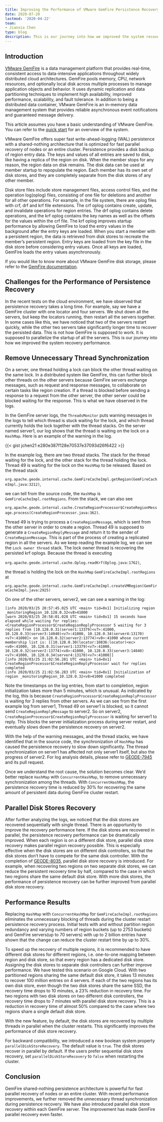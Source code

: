 ```yaml
---
title: Improving the Performance of VMware GemFire Persistence Recovery
date: 2020-07-20
lastmod: '2020-04-22'
team:
- Jianxia Chen
type: blog
description: This is our journey into how we improved the system recovery performance.
---
```


## Introduction

[VMware GemFire](https://www.vmware.com/products/gemfire.html) is a data management platform that provides real-time, consistent access to data-intensive applications throughout widely distributed cloud architectures. GemFire pools memory, CPU, network resources, and optionally local disk across multiple processes to manage application objects and behavior. It uses dynamic replication and data partitioning techniques to implement high availability, improved performance, scalability, and fault tolerance. In addition to being a distributed data container, VMware GemFire is an in-memory data management system that provides reliable asynchronous event notifications and guaranteed message delivery.

This article assumes you have a basic understanding of VMware GemFire. You can refer to the [quick start](https://docs.vmware.com/en/VMware-GemFire/10.0/gf/getting_started-15_minute_quickstart_gfsh.html) for an overview of the system.

VMware GemFire offers super fast write-ahead-logging (WAL) persistence with a shared-nothing architecture that is optimized for fast parallel recovery of nodes or an entire cluster. Persistence provides a disk backup of region entry data. The keys and values of all entries are saved to disk, like having a replica of the region on disk. When the member stops for any reason, the region data on disk remains. The disk data can be used at member startup to repopulate the region. Each member has its own set of disk stores, and they are completely separate from the disk stores of any other member.

Disk store files include store management files, access control files, and the operation log(oplog) files, consisting of one file for deletions and another for all other operations. For example, in the file system, there are oplog files with crf, drf and krf file extensions. The crf oplog contains create, update, and invalidate operations for region entries. The drf oplog contains delete operations, and the krf oplog contains the key names as well as the offsets for the values within the crf file. The krf oplog improves startup performance by allowing GemFire to load the entry values in the background after the entry keys are loaded. When you start a member with a persistent region, the data is retrieved from disk stores to recreate the member’s persistent region. Entry keys are loaded from the key file in the disk store before considering entry values. Once all keys are loaded, GemFire loads the entry values asynchronously.

If you would like to know more about VMware GemFire disk storage, please refer to the [GemFire documentation](https://docs.vmware.com/en/VMware-GemFire/9.10/gf/managing-disk_storage-chapter_overview.html).

## Challenges for the Performance of Persistence Recovery

In the recent tests on the cloud environment, we have observed that persistence recovery takes a long time. For example, say we have a GemFire cluster with one locator and four servers. We shut down all the servers, but keep the locators running, then restart all the servers together. In some cases like this, we have noticed that two of the servers restart quickly, while the other two servers take significantly longer time to recover the persisted data. This is not how GemFire is supposed to work. It is supposed to parallelize the startup of all the servers. This is our journey into how we improved the system recovery performance.

## Remove Unnecessary Thread Synchronization

On a server, one thread holding a lock can block the other thread waiting on the same lock. In a distributed system like GemFire, this can further block other threads on the other servers because GemFire servers exchange messages, such as request and response messages, to collaborate on certain tasks like region creation. If a thread is blocked before sending a response to a request from the other server, the other server could be blocked waiting for the response. This is what we have observed in the logs.

In the GemFire server logs, the `ThreadsMonitor` puts warning messages in the logs to tell which thread is stuck waiting for the lock, and which thread currently holds the lock together with the thread stacks. On the server named server1, our log shows that the thread is waiting on the lock on a `HashMap`. Here is an example of the warning in the log.

{{< gist jchen21 e280e387f128e70537e37093d26f6422 >}}

In the example log, there are two thread stacks. The stack for the thread waiting for the lock, and the other stack for the thread holding the lock. Thread 49 is waiting for the lock on the `HashMap` to be released. Based on the thread stack

`org.apache.geode.internal.cache.GemFireCacheImpl.getRegion(GemFireCacheImpl.java:3212)`,

we can tell from the source code, the `HashMap` is `GemFireCacheImpl.rootRegions`. From the stack, we can also see

`org.apache.geode.internal.cache.CreateRegionProcessor$CreateRegionMessage.process(CreateRegionProcessor.java:362)`.

Thread 49 is trying to process a `CreateRegionMessage`, which is sent from the other server in order to create a region. Thread 49 is supposed to generate a `CreateRegionReplyMessage` and return it to the sender of `CreateRegionMessage`. This is part of the process of creating a replicated region in all the servers. As we keep reading the example log, we can see the `Lock owner thread` stack. The lock owner thread is recovering the persisted krf oplogs. Because the thread is executing

`org.apache.geode.internal.cache.Oplog.readKrf(Oplog.java:1762)`,

the thread is holding the lock on the `HashMap` `GemFireCacheImpl.rootRegions` at

`org.apache.geode.internal.cache.GemFireCacheImpl.createVMRegion(GemFireCacheImpl.java:2925)`

On one of the other servers, server2, we can see a warning in the log:

```
[info 2020/03/25 20:57:45.025 UTC <main> tid=0x1] Initializing region _monitoringRegion_10.128.0.32<v8>41000
[warn 2020/03/25 20:58:01.028 UTC <main> tid=0x1] 15 seconds have elapsed while waiting for replies: <CreateRegionProcessor$CreateRegionReplyProcessor 5 waiting for 3 replies from [10.128.0.31(server1:13379)<v7>:41000, 10.128.0.33(server3:14040)<v7>:41000, 10.128.0.34(server4:13170)<v7>:41000]> on 10.128.0.32(server2:13774)<v8>:41000 whose current membership list is: [[10.128.0.30(locator:10836:locator)<ec><v0>:41000, 10.128.0.31(server1:13379)<v7>:41000, 10.128.0.32(server2:13774)<v8>:41000, 10.128.0.33(server3:14040)<v7>:41000, 10.128.0.34(server4:13170)<v7>:41000]]
[info 2020/03/25 21:02:56.281 UTC <main> tid=0x1] CreateRegionProcessor$CreateRegionReplyProcessor wait for replies completed
[info 2020/03/25 21:02:56.283 UTC <main> tid=0x1] Initialization of region _monitoringRegion_10.128.0.32<v8>41000 completed
```

Note the timestamps on the log entries, from start to completion, region initialization takes more than 5 minutes, which is unusual. As indicated by the log, this is because `CreateRegionProcessor$CreateRegionReplyProcessor` is waiting for 3 replies from other servers. As we can see from the first example log from server1, Thread 49 on server1 is blocked, so it cannot send `CreateRegionReplyMessage` to server2. So on server2, `CreateRegionProcessor$CreateRegionReplyProcessor` is waiting for server1 to reply. This blocks the server initialization process during server restart, and eventually slows down the persistence recovery on server2.

With the help of the warning messages, and the thread stacks, we have identified that in the source code, the synchronization of `HashMap` has caused the persistence recovery to slow down significantly. The thread synchronization on server1 has affected not only server1 itself, but also the progress of server2. For log analysis details, please refer to [GEODE-7945](https://issues.apache.org/jira/browse/GEODE-7945) and its pull request.

Once we understand the root cause, the solution becomes clear. We’d better replace `HashMap` with `ConcurrentHashMap`, to remove unnecessary synchronization among the threads. With `ConcurrentHashMap`, the persistence recovery time is reduced by 30% for recovering the same amount of persistent data during GemFire cluster restart.

## Parallel Disk Stores Recovery

After further analyzing the logs, we noticed that the disk stores are recovered sequentially with single thread. There is an opportunity to improve the recovery performance here. If the disk stores are recovered in parallel, the persistence recovery performance can be dramatically improved. When each region is on a different disk store, parallel disk store recovery makes parallel region recovery possible. This is especially effective when the disk stores are on different disk controllers, so that the disk stores don’t have to compete for the same disk controller. With the completion of [GEODE-8035](https://issues.apache.org/jira/browse/GEODE-8035), parallel disk store recovery is introduced. For example, when recovering two regions on two separate disk stores, we can reduce the persistent recovery time by half, compared to the case in which two regions share the same default disk store. With more disk stores, the performance of persistence recovery can be further improved from parallel disk store recovery.

## Performance Results

Replacing `HashMap` with `ConcurrentHashMap` for `GemFireCacheImpl.rootRegions` eliminates the unnecessary blocking of threads during the cluster restart persistence recovery process. Initial tests with and without partition region redundancy and varying numbers of region buckets (up to 2753 buckets) and GemFire servers(up to 70 servers) with up to 2 billion entries have shown that the change can reduce the cluster restart time by up to 30%.

To speed up the recovery of multiple regions, it is recommended to have different disk stores for different regions, i.e. one-to-one mapping between region and disk store, so that every region has a dedicated disk store. Assigning the disk stores to separate disk controllers can further improve performance. We have tested this scenario on Google Cloud. With two partitioned regions sharing the same default disk store, it takes 13 minutes to recover 100 million entries on 4 servers. If each of the two regions has its own disk store, even though the two disk stores share the same SSD, the recovery time drops to 10 minutes, a 23% reduction in recovery time. For two regions with two disk stores on two different disk controllers, the recovery time drops to 7 minutes with parallel disk store recovery. This is a reduction in recovery time of almost 50% compared to the case where two regions share a single default disk store.

With the new feature, by default, the disk stores are recovered by multiple threads in parallel when the cluster restarts. This significantly improves the performance of disk store recovery.

For backward compatibility, we introduced a new boolean system property `parallelDiskStoreRecovery`. The default value is `true`. The disk stores recover in parallel by default. If the users prefer sequential disk store recovery, set `parallelDiskStoreRecovery` to `false` when restarting the cluster.

## Conclusion

GemFire shared-nothing persistence architecture is powerful for fast parallel recovery of nodes or an entire cluster. With recent performance improvements, we further removed the unnecessary thread synchronization during persistence recovery. We have also introduced parallel disk store recovery within each GemFire server. The improvement has made GemFire parallel recovery even faster.